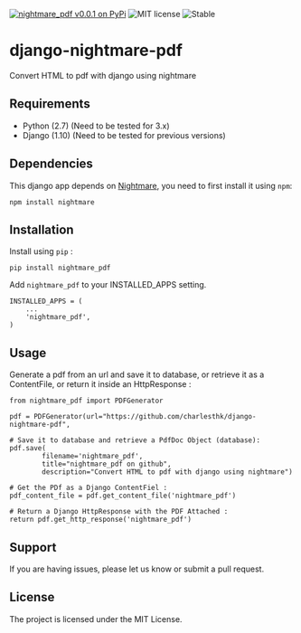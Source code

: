 [![nightmare_pdf v0.0.1 on PyPi](https://img.shields.io/badge/pypi-0.0.1-green.svg)](https://pypi.python.org/pypi/nightmare_pdf)
![MIT license](https://img.shields.io/badge/licence-MIT-blue.svg)
![Stable](https://img.shields.io/badge/status-stable-green.svg)

# django-nightmare-pdf
Convert HTML to pdf with django using nightmare


## Requirements

+ Python (2.7) (Need to be tested for 3.x)
+ Django (1.10) (Need to be tested for previous versions)


## Dependencies

This django app depends on [Nightmare](https://github.com/segmentio/nightmare), you need to first install it using `npm`:

`npm install nightmare`


## Installation

Install using `pip` :


`pip install nightmare_pdf`


Add `nightmare_pdf` to your INSTALLED_APPS setting.


    INSTALLED_APPS = (
        ...
        'nightmare_pdf',
    )



## Usage

Generate a pdf from an url and save it to database, or retrieve it as a ContentFile, or return it inside an HttpResponse :


	from nightmare_pdf import PDFGenerator

	pdf = PDFGenerator(url="https://github.com/charlesthk/django-nightmare-pdf",
	
	# Save it to database and retrieve a PdfDoc Object (database):
	pdf.save(
			filename='nightmare_pdf',
			title="nightmare_pdf on github",
			description="Convert HTML to pdf with django using nightmare")

	# Get the PDf as a Django ContentFiel :
	pdf_content_file = pdf.get_content_file('nightmare_pdf') 

	# Return a Django HttpResponse with the PDF Attached :
	return pdf.get_http_response('nightmare_pdf')


## Support

If you are having issues, please let us know or submit a pull request.

## License

The project is licensed under the MIT License.
